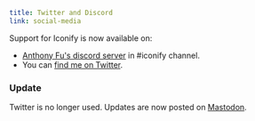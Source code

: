 ```yaml
title: Twitter and Discord
link: social-media
```

Support for Iconify is now available on:

-   [Anthony Fu's discord server](https://iconify.design/discord) in #iconify channel.
-   You can [find me on Twitter](https://twitter.com/slava_trushkin).

### Update

Twitter is no longer used. Updates are now posted on [Mastodon](https://fosstodon.org/@cyberalien).
